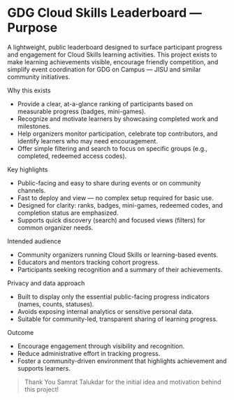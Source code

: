 # GDG Cloud Skills Leaderboard — Purpose

A lightweight, public leaderboard designed to surface participant progress and engagement for Cloud Skills learning activities. This project exists to make learning achievements visible, encourage friendly competition, and simplify event coordination for GDG on Campus — JISU and similar community initiatives.

Why this exists
- Provide a clear, at-a-glance ranking of participants based on measurable progress (badges, mini-games).
- Recognize and motivate learners by showcasing completed work and milestones.
- Help organizers monitor participation, celebrate top contributors, and identify learners who may need encouragement.
- Offer simple filtering and search to focus on specific groups (e.g., completed, redeemed access codes).

Key highlights
- Public-facing and easy to share during events or on community channels.
- Fast to deploy and view — no complex setup required for basic use.
- Designed for clarity: ranks, badges, mini-games, redeemed codes, and completion status are emphasized.
- Supports quick discovery (search) and focused views (filters) for common organizer needs.

Intended audience
- Community organizers running Cloud Skills or learning-based events.
- Educators and mentors tracking cohort progress.
- Participants seeking recognition and a summary of their achievements.

Privacy and data approach
- Built to display only the essential public-facing progress indicators (names, counts, statuses).
- Avoids exposing internal analytics or sensitive personal data.
- Suitable for community-led, transparent sharing of learning progress.

Outcome
- Encourage engagement through visibility and recognition.
- Reduce administrative effort in tracking progress.
- Foster a community-driven environment that highlights achievement and supports learners.

> Thank You Samrat Talukdar for the initial idea and motivation behind this project!